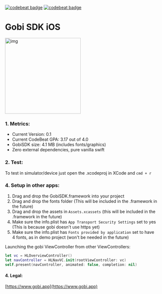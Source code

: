 
[![codebeat badge](https://img.shields.io/badge/SDK-0.1-blue.svg?longCache=true)](https://img.shields.io/badge/SDK-0.1-blue.svg?longCache=true) [![codebeat badge](https://codebeat.co/assets/svg/badges/B-66bd63-dcc2e015f60fd0645631f8e7891440fb04fff8acc238aa755faf7de8c0ff7e2b.svg)](https://codebeat.co/assets/svg/badges/B-66bd63-dcc2e015f60fd0645631f8e7891440fb04fff8acc238aa755faf7de8c0ff7e2b.svg) 

# Gobi SDK iOS

<img width="250" alt="img" src="https://rawgit.com/gobiapp/cache/master/437fw4.gif">

### 1. Metrics:

- Current Version: 0.1   
- Current CodeBeat GPA: 3.17 out of 4.0 
- GobiSDK size: 4.1 MB   (includes fonts/graphics)
- Zero external dependencies, pure vanilla swift

### 2. Test:
To test in simulator/device just open the .xcodeproj in XCode and `cmd + r`

### 4. Setup in other apps:
1. Drag and drop the GobiSDK.framework into your project 
2. Drag and drop the fonts folder (This will be included in the .framework in the future)
3. Drag and drop the assets in `Assets.xcassets` (this will be included in the .framework in the future)
4. Make sure the info.plist has `App Transport Security Settings` set to yes (This is because gobi doesn't use https yet)
5. Make sure the info.plist has `Fonts provided by application` set to have 4 fonts, as in  demo project (won't be needed in the future)

Launching the gobi ViewController from other ViewControllers: 
```swift
let vc = HLOverviewController()
let navController = HLNavVC.init(rootViewController: vc)
self.present(navController, animated: false, completion: nil)
```

#### 4. Legal:   
[https://www.gobi.app](https://www.gobi.app) 